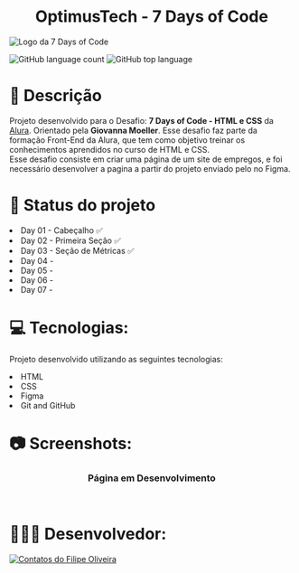 <h1 align="center">OptimusTech - 7 Days of Code</h1>

<img align="center" src="https://github.com/filipe-oliveiradev/OptimusTech/assets/157177590/9c2672bf-a50a-4f32-87af-80313ac4651b" alt="Logo da 7 Days of Code">

</hr>

![GitHub language count](https://img.shields.io/github/languages/count/syso069/Mobile-First)
![GitHub top language](https://img.shields.io/github/languages/top/syso069/Mobile-First)

</hr>

# 📝 Descrição

   Projeto desenvolvido para o Desafio: <b>7 Days of Code - HTML e CSS</b> da <a href="https://www.alura.com.br">Alura<a/>. Orientado pela <b>Giovanna Moeller</b>. Esse desafio faz parte da formação Front-End da Alura, que tem como objetivo treinar os conhecimentos aprendidos no curso de HTML e CSS.
<br>
   Esse desafio consiste em criar uma página de um site de empregos, e foi necessário desenvolver a pagina a partir do projeto enviado pelo no Figma.

# 📌 Status do projeto

<li> Day 01 - Cabeçalho ✅
<li> Day 02 - Primeira Seção ✅
<li> Day 03 - Seção de Métricas ✅
<li> Day 04 - <br>
<li> Day 05 - <br>
<li> Day 06 - <br>
<li> Day 07 - <br>

# 💻 Tecnologias:

Projeto desenvolvido utilizando as seguintes tecnologias:

<li> HTML
<li> CSS
<li> Figma
<li> Git and GitHub

# 📷 Screenshots:

<div align="center">
<h3>Página em Desenvolvimento</h3><br>
      
</div>


# 👨🏻‍💻 Desenvolvedor:
<a target="_blank" href="https://www.linkedin.com/in/filipeoliveiradasilva/">
<img src="https://github.com/filipe-oliveiradev/aluraplus/assets/157177590/2f71879e-d9b9-4cb2-b89d-81586805a738" alt="Contatos do Filipe Oliveira"></a>
